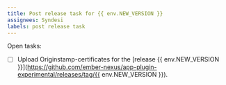 ```yaml
---
title: Post release task for {{ env.NEW_VERSION }}
assignees: Syndesi
labels: post release task
---
```


Open tasks:

- [ ] Upload Originstamp-certificates for the [release {{ env.NEW_VERSION }}](https://github.com/ember-nexus/app-plugin-experimental/releases/tag/{{ env.NEW_VERSION }}).
